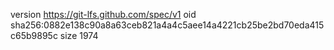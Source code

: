 version https://git-lfs.github.com/spec/v1
oid sha256:0882e138c90a8a63ceb821a4a4c5aee14a4221cb25be2bd70eda415c65b9895c
size 1974
